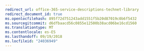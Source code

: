 ```yaml
---
redirect_url: office-365-service-descriptions-technet-library
redirect_document_id: true
ms.openlocfilehash: 895f72d751243add1551f5b20d87019c0b6f5432
ms.sourcegitcommit: d6dfbaacd56c0855e12500b38acd06be16cd1560
ms.translationtype: MT
ms.contentlocale: es-ES
ms.lasthandoff: 09/19/2018
ms.locfileid: "24036949"
---
```

